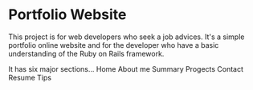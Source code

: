 # Portfolio Website

This project is for web developers who seek a job advices. It's a simple portfolio online website and for the developer who have a basic understanding of the Ruby on Rails framework.

It has six major sections...
Home
About me
Summary
Progects
Contact
Resume Tips
